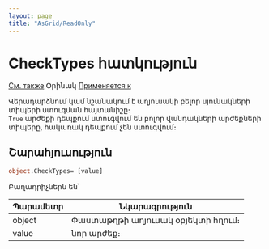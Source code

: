 ```yaml
---
layout: page
title: "AsGrid/ReadOnly"
---
```



# CheckTypes հատկություն
 
[См. также](../AsGrid.md) Օրինակ [Применяется к](../AsGrid.md) 

Վերադարձնում կամ նշանակում է աղյուսակի բելոր սյունակների  տիպերի ստուգման հայտանիշը։  
`True` արժեքի դեպքում ստուգվում են բոլոր վանդակների արժեքների տիպերը, հակառակ դեպքում չեն ստուգվում։

## Շարահյուսություն

``` vb
object.CheckTypes= [value]
```

Բաղադրիչներն են՝


| Պարամետր  | Նկարագրություն |
|--|--|
| object | Փաստաթղթի աղյուսակ օբյեկտի հղում։ |
| value  | նոր արժեք։ |